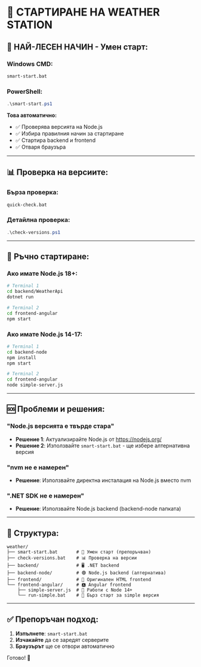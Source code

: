 # 🚀 СТАРТИРАНЕ НА WEATHER STATION

## 🎯 НАЙ-ЛЕСЕН НАЧИН - Умен старт:

### Windows CMD:
```cmd
smart-start.bat
```

### PowerShell:
```powershell
.\smart-start.ps1
```

**Това автоматично:**
- ✅ Проверява версията на Node.js
- ✅ Избира правилния начин за стартиране
- ✅ Стартира backend и frontend
- ✅ Отваря браузъра

---

## 📊 Проверка на версиите:

### Бърза проверка:
```cmd
quick-check.bat
```

### Детайлна проверка:
```powershell
.\check-versions.ps1
```

---

## 🔧 Ръчно стартиране:

### Ако имате Node.js 18+:
```bash
# Terminal 1
cd backend/WeatherApi
dotnet run

# Terminal 2
cd frontend-angular
npm start
```

### Ако имате Node.js 14-17:
```bash
# Terminal 1
cd backend-node
npm install
npm start

# Terminal 2
cd frontend-angular
node simple-server.js
```

---

## 🆘 Проблеми и решения:

### "Node.js версията е твърде стара"
- **Решение 1**: Актуализирайте Node.js от https://nodejs.org/
- **Решение 2**: Използвайте `smart-start.bat` - ще избере алтернативна версия

### "nvm не е намерен"
- **Решение**: Използвайте директна инсталация на Node.js вместо nvm

### ".NET SDK не е намерен"
- **Решение**: Използвайте Node.js backend (backend-node папката)

---

## 📁 Структура:

```
weather/
├── smart-start.bat       # 🚀 Умен старт (препоръчван)
├── check-versions.bat    # 📊 Проверка на версии
├── backend/              # 🖥️ .NET backend
├── backend-node/         # 🟢 Node.js backend (алтернатива)
├── frontend/             # 📄 Оригинален HTML frontend
└── frontend-angular/     # 🅰️ Angular frontend
    ├── simple-server.js  # 🎯 Работи с Node 14+
    └── run-simple.bat    # 🏃 Бърз старт за simple версия
```

---

## ✅ Препоръчан подход:

1. **Изпълнете**: `smart-start.bat`
2. **Изчакайте** да се заредят серверите
3. **Браузърът** ще се отвори автоматично

Готово! 🎉

